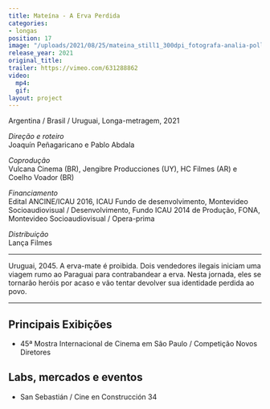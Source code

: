 ```yaml
---
title: Mateína - A Erva Perdida
categories:
- longas
position: 17
image: "/uploads/2021/08/25/mateina_still1_300dpi_fotografa-analia-pollio.jpg"
release_year: 2021
original_title: 
trailer: https://vimeo.com/631288862
video:
  mp4: 
  gif: 
layout: project
---
```


Argentina / Brasil / Uruguai, Longa-metragem, 2021

*Direção e roteiro*\
Joaquín Peñagaricano e Pablo Abdala

*Coprodução*\
Vulcana Cinema (BR), Jengibre Producciones (UY), HC Filmes (AR) e Coelho Voador (BR)

*Financiamento*\
Edital ANCINE/ICAU 2016, ICAU Fundo de desenvolvimento, Montevideo Socioaudiovisual / Desenvolvimento, Fundo ICAU 2014 de Produção, FONA, Montevideo Socioaudiovisual / Opera-prima

*Distribuição*\
Lança Filmes

---

Uruguai, 2045. A erva-mate é proibida. Dois vendedores ilegais iniciam uma viagem rumo ao Paraguai para contrabandear a erva. Nesta jornada, eles se tornarão heróis por acaso e vão tentar devolver sua identidade perdida ao povo.

---

## Principais Exibições

* 45ª Mostra Internacional de Cinema em São Paulo / Competição Novos Diretores

## Labs, mercados e eventos

* San Sebastián / Cine en Construcción 34